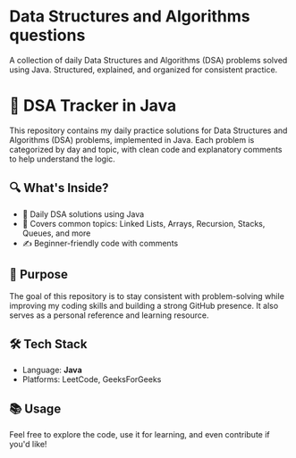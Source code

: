 # Data Structures and Algorithms questions
A collection of daily Data Structures and Algorithms (DSA) problems solved using Java. Structured, explained, and organized for consistent practice.
# 📘 DSA Tracker in Java

This repository contains my daily practice solutions for Data Structures and Algorithms (DSA) problems, implemented in Java. Each problem is categorized by day and topic, with clean code and explanatory comments to help understand the logic.

## 🔍 What's Inside?

- 📆 Daily DSA solutions using Java
- 🧠 Covers common topics: Linked Lists, Arrays, Recursion, Stacks, Queues, and more
- ✍️ Beginner-friendly code with comments

## 🚀 Purpose

The goal of this repository is to stay consistent with problem-solving while improving my coding skills and building a strong GitHub presence. It also serves as a personal reference and learning resource.

## 🛠️ Tech Stack

- Language: **Java**
- Platforms: LeetCode, GeeksForGeeks

## 📚 Usage

Feel free to explore the code, use it for learning, and even contribute if you'd like!

